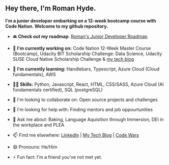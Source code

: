 ## Hey there, I'm Roman Hyde.
**I'm a junior developer embarking on a 12-week bootcamp course with Code Nation. Welcome to my github repository.**


- 🚘 **Check out my roadmap**: [Roman's Junior Developer Roadmap](https://www.notion.so/3d56b2f1a0fb4acc8f1272426f6b53e5?v=2cea97675e1e4e319a5eec0bced3e293)
- 📝 **I'm currently working on:** Code Nation 12-Week Master Course (Bootcamp), Udacity BIT Scholarship Challenge: Data Science, Udacity SUSE Cloud Native Scholarship Challenge & [my tech blog](https://dev.mrhyde.io/)

- 🌱 **I'm currently learning:**  Handlebars, Typescript, Azure Cloud (Cloud fundamentals), AWS
- 👨‍💻 **Skills:** Python, Javascript, React, HTML, CSS/SASS, Azure Cloud (AI fundamentals certified), SQL (postgreSQL) 
- 👯 I'm looking to collaborate on: Open source projects and challenges
- 🤔 I'm looking for help with: Finding mentors and job oppourtunities
- 💬 Ask me about: Baking, Language Aquisition through Immersion, DEI in the workplace and PLEA
- 📫 Find me elsewhere: [LinkedIn](https://www.linkedin.com/in/romanhyde/) | [My Tech Blog](https://dev.mrhyde.io/) | [Code Wars](https://www.codewars.com/users/MrHyde)
- 😄 Pronouns: He/Him
- ⚡ Fun fact: I'm a friend you've not met yet.

